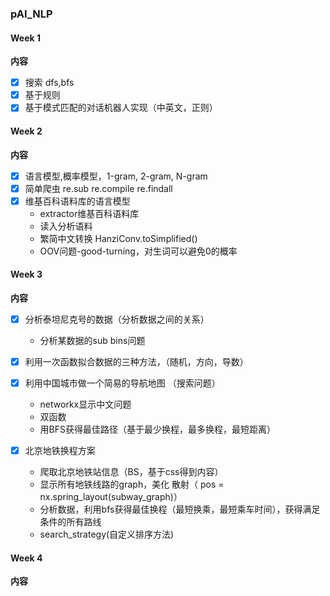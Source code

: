 ### pAI_NLP
#### Week 1 
 **内容**
 * [x] 搜索 dfs,bfs
 * [x] 基于规则 
 * [x] 基于模式匹配的对话机器人实现（中英文，正则）
#### Week 2  
 **内容**
 * [x] 语言模型,概率模型，1-gram, 2-gram, N-gram 
 * [x] 简单爬虫 re.sub re.compile re.findall
 * [x]  维基百科语料库的语言模型
    * extractor维基百科语料库
    * 读入分析语料 
    * 繁简中文转换 HanziConv.toSimplified()
    * OOV问题-good-turning，对生词可以避免0的概率
 #### Week 3  
 **内容**
 * [x] 分析泰坦尼克号的数据（分析数据之间的关系）
    * 分析某数据的sub bins问题
 * [x] 利用一次函数拟合数据的三种方法，（随机，方向，导数）
 * [x] 利用中国城市做一个简易的导航地图 （搜索问题）
    * networkx显示中文问题
    * 双函数
    * 用BFS获得最佳路径（基于最少换程，最多换程，最短距离）

* [x] 北京地铁换程方案
  * 爬取北京地铁站信息（BS，基于css得到内容）
  * 显示所有地铁线路的graph，美化 散射（ pos = nx.spring_layout(subway_graph)）
  * 分析数据，利用bfs获得最佳换程（最短换乘，最短乘车时间），获得满足条件的所有路线
  * search_strategy(自定义排序方法)

#### Week 4

**内容**



